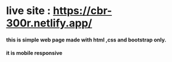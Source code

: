 # live site : https://cbr-300r.netlify.app/

#### this is simple web page made with html ,css and bootstrap only.
#### it is mobile responsive
